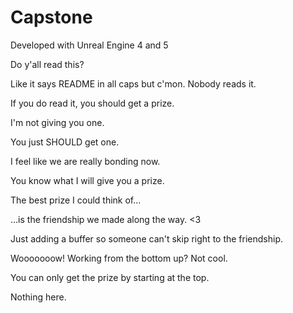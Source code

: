 # Capstone

Developed with Unreal Engine 4 and 5


















































Do y'all read this? 































































































































































Like it says README in all caps but c'mon.
Nobody reads it.








































































































































































If you do read it, you should get a prize.


























































































































I'm not giving you one.



















































































































You just SHOULD get one.













































































































































I feel like we are really bonding now.

















































































































































































































You know what I will give you a prize.
























































































































































































The best prize I could think of...






























































































































































































































...is the friendship we made along the way. 
<3
























































































































































































Just adding a buffer so someone can't skip
right to the friendship.











































































































































Wooooooow! Working from the bottom up?
Not cool.

















































































































































































You can only get the prize by starting at the top.


































































































































































































Nothing here.